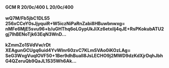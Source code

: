 #### GCM R 20/0c/400 L 20/0c/400
**wQ7M/Fb5jbC1DLS5**<br/>**256xCCeY0sJjyquiR+W5iczNiPaRnZabi8HBuwbnwxg=**<br/>**nMFe6MjE5svu96+b/uGHThq6oLGypUkJiXz6etxiIj4qJE+RsPKokubATU2gj7lhBENoTjk63EqN3WnD...**<br/><br/>
**kZmmZo1SVdVw/rDt**<br/>**XEAgunGCUgq6uid4YvWlnr60zvC7KLmSVAo0iKOzLAg=**<br/>**SeG3WxgVuqIOVF50+1Ber9dhBuaIl8JsLECHO9j2MWD9dzKdXjrDqhJbhG4QZeruQb9QaJL1S35Wh6Ak...**